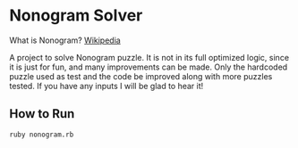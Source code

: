 # Nonogram Solver

What is Nonogram? [Wikipedia](https://en.wikipedia.org/wiki/Nonogram)

A project to solve Nonogram puzzle. It is not in its full optimized logic, since it is just for fun, and many improvements can be made. Only the hardcoded puzzle used as test and the code be improved along with more puzzles tested. If you have any inputs I will be glad to hear it!

## How to Run

```
ruby nonogram.rb
```
